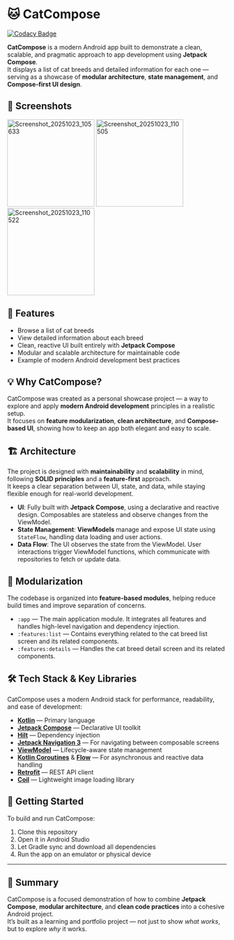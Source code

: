 # 🐱 CatCompose

[![Codacy Badge](https://app.codacy.com/project/badge/Grade/9e26fd783e774515a033268513035550)](https://app.codacy.com/gh/adrianolc/catcompose/dashboard?utm_source=gh&utm_medium=referral&utm_content=&utm_campaign=Badge_grade)

**CatCompose** is a modern Android app built to demonstrate a clean, scalable, and pragmatic approach to app development using **Jetpack Compose**.  
It displays a list of cat breeds and detailed information for each one — serving as a showcase of **modular architecture**, **state management**, and **Compose-first UI design**.

## 📸 Screenshots

<img width="200" alt="Screenshot_20251023_105633" src="https://github.com/user-attachments/assets/9a2539c8-b103-4f53-ba63-3e2ba90d53fe" />
<img width="200" alt="Screenshot_20251023_110505" src="https://github.com/user-attachments/assets/9b920b99-84e4-4558-9cc5-f58c9cec41f7" />
<img width="200" alt="Screenshot_20251023_110522" src="https://github.com/user-attachments/assets/62604e16-9a71-4a3a-9ace-a08c4843af1f" />

## 🐾 Features

- Browse a list of cat breeds
- View detailed information about each breed
- Clean, reactive UI built entirely with **Jetpack Compose**
- Modular and scalable architecture for maintainable code
- Example of modern Android development best practices

## 💡 Why CatCompose?

CatCompose was created as a personal showcase project — a way to explore and apply **modern Android development** principles in a realistic setup.  
It focuses on **feature modularization**, **clean architecture**, and **Compose-based UI**, showing how to keep an app both elegant and easy to scale.

## 🏗️ Architecture

The project is designed with **maintainability** and **scalability** in mind, following **SOLID principles** and a **feature-first** approach.  
It keeps a clear separation between UI, state, and data, while staying flexible enough for real-world development.

- **UI**: Fully built with **Jetpack Compose**, using a declarative and reactive design. Composables are stateless and observe changes from the ViewModel.
- **State Management**: **ViewModels** manage and expose UI state using `StateFlow`, handling data loading and user actions.
- **Data Flow**: The UI observes the state from the ViewModel. User interactions trigger ViewModel functions, which communicate with repositories to fetch or update data.

## 🧩 Modularization

The codebase is organized into **feature-based modules**, helping reduce build times and improve separation of concerns.

- `:app` — The main application module. It integrates all features and handles high-level navigation and dependency injection.
- `:features:list` — Contains everything related to the cat breed list screen and its related components.
- `:features:details` — Handles the cat breed detail screen and its related components.

## 🛠️ Tech Stack & Key Libraries

CatCompose uses a modern Android stack for performance, readability, and ease of development:

- **[Kotlin](https://kotlinlang.org/)** — Primary language
- **[Jetpack Compose](https://developer.android.com/jetpack/compose)** — Declarative UI toolkit
- **[Hilt](https://dagger.dev/hilt/)** — Dependency injection
- **[Jetpack Navigation 3](https://developer.android.com/guide/navigation/navigation-3)** — For navigating between composable screens
- **[ViewModel](https://developer.android.com/topic/libraries/architecture/viewmodel)** — Lifecycle-aware state management
- **[Kotlin Coroutines](https://kotlinlang.org/docs/coroutines-overview.html)** & **[Flow](https://kotlinlang.org/docs/flow.html)** — For asynchronous and reactive data handling
- **[Retrofit](https://square.github.io/retrofit/)** — REST API client
- **[Coil](https://coil-kt.github.io/coil/)** — Lightweight image loading library

## 🚀 Getting Started

To build and run CatCompose:

1. Clone this repository
2. Open it in Android Studio
3. Let Gradle sync and download all dependencies
4. Run the app on an emulator or physical device

---

## 🎯 Summary

CatCompose is a focused demonstration of how to combine **Jetpack Compose**, **modular architecture**, and **clean code practices** into a cohesive Android project.  
It’s built as a learning and portfolio project — not just to show *what works*, but to explore *why* it works.

